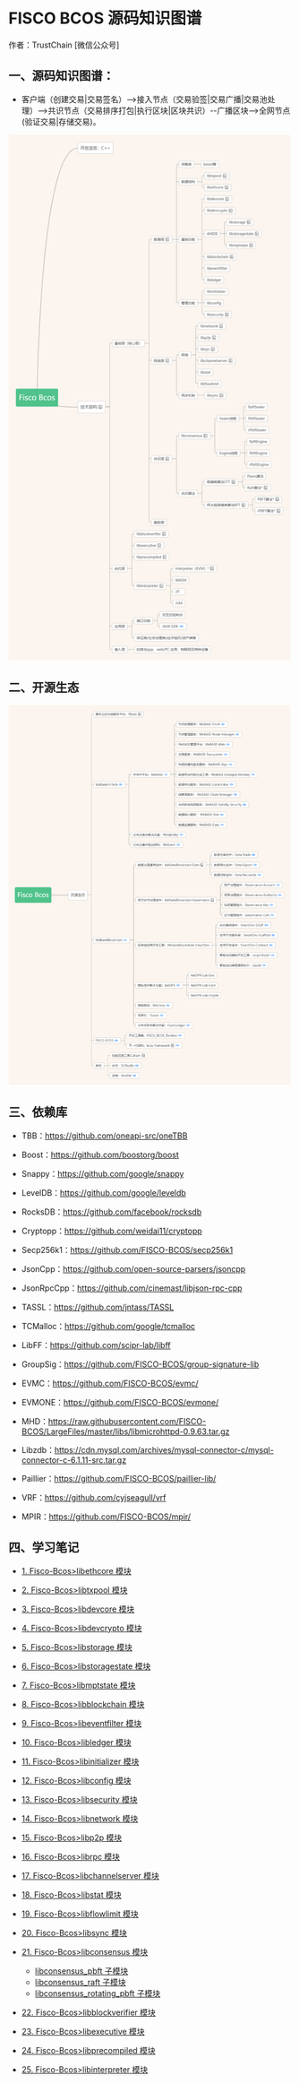 # FISCO BCOS 源码知识图谱
作者：TrustChain [微信公众号]



## 一、源码知识图谱：
+ 客户端（创建交易|交易签名）-->接入节点（交易验签|交易广播|交易池处理）-->共识节点（交易排序打包|执行区块|区块共识）--广播区块-->全网节点(验证交易|存储交易)。

![](../../../../images/articles/sourceCode_knowledge_map/sourceCode_knowledge_map.png)

## 二、开源生态

![](../../../../images/articles/sourceCode_knowledge_map/Fisco_Bcos_OSE.png)

## 三、依赖库
+ TBB：https://github.com/oneapi-src/oneTBB

+ Boost：https://github.com/boostorg/boost

+ Snappy：https://github.com/google/snappy

+ LevelDB：https://github.com/google/leveldb

+ RocksDB：https://github.com/facebook/rocksdb

+ Cryptopp：https://github.com/weidai11/cryptopp

+ Secp256k1：https://github.com/FISCO-BCOS/secp256k1

+ JsonCpp：https://github.com/open-source-parsers/jsoncpp

+ JsonRpcCpp：https://github.com/cinemast/libjson-rpc-cpp

+ TASSL：https://github.com/jntass/TASSL

+ TCMalloc：https://github.com/google/tcmalloc

+ LibFF：https://github.com/scipr-lab/libff

+ GroupSig：https://github.com/FISCO-BCOS/group-signature-lib

+ EVMC：https://github.com/FISCO-BCOS/evmc/

+ EVMONE：https://github.com/FISCO-BCOS/evmone/

+ MHD：https://raw.githubusercontent.com/FISCO-BCOS/LargeFiles/master/libs/libmicrohttpd-0.9.63.tar.gz

+ Libzdb：https://cdn.mysql.com/archives/mysql-connector-c/mysql-connector-c-6.1.11-src.tar.gz

+ Paillier：https://github.com/FISCO-BCOS/paillier-lib/

+ VRF：https://github.com/cyjseagull/vrf

+ MPIR：https://github.com/FISCO-BCOS/mpir/

## 四、学习笔记

+ [1. Fisco-Bcos>libethcore 模块](libethcore.md ':include')

+ [2. Fisco-Bcos>libtxpool 模块](libtxpool.md ':include')

+ [3. Fisco-Bcos>libdevcore 模块](libdevcore.md ':include')

+ [4. Fisco-Bcos>libdevcrypto 模块](libdevcrypto.md ':include')

+ [5. Fisco-Bcos>libstorage 模块](libstorage.md ':include')

+ [6. Fisco-Bcos>libstoragestate 模块](libstoragestate.md ':include')

+ [7. Fisco-Bcos>libmptstate 模块](libmptstate.md ':include')

+ [8. Fisco-Bcos>libblockchain 模块](libblockchain.md ':include')

+ [9. Fisco-Bcos>libeventfilter 模块](libeventfilter.md ':include')

+ [10. Fisco-Bcos>libledger 模块](libledger.md ':include')

+ [11. Fisco-Bcos>libinitializer 模块](libinitializer.md ':include')

+ [12. Fisco-Bcos>libconfig 模块](libconfig.md ':include')

+ [13. Fisco-Bcos>libsecurity 模块](libsecurity.md ':include')

+ [14. Fisco-Bcos>libnetwork 模块](libnetwork.md ':include')

+ [15. Fisco-Bcos>libp2p 模块](libp2p.md ':include')

+ [16. Fisco-Bcos>librpc 模块](librpc.md ':include')

+ [17. Fisco-Bcos>libchannelserver 模块](libchannelserver.md ':include')

+ [18. Fisco-Bcos>libstat 模块](libstat.md ':include')

+ [19. Fisco-Bcos>libflowlimit 模块](libflowlimit.md ':include')

+ [20. Fisco-Bcos>libsync 模块](libsync.md ':include')

+ [21. Fisco-Bcos>libconsensus 模块](libconsensus.md ':include')

  - [libconsensus_pbft 子模块](libconsensus_pbft.md ':include')
  - [libconsensus_raft 子模块](libconsensus_raft.md ':include')
  - [libconsensus_rotating_pbft 子模块](libconsensus_rotating_pbft.md ':include')

+ [22. Fisco-Bcos>libblockverifier 模块](libblockverifier.md ':include')

+ [23. Fisco-Bcos>libexecutive 模块](libexecutive.md ':include')

+ [24. Fisco-Bcos>libprecompiled 模块](libprecompiled.md ':include')

+ [25. Fisco-Bcos>libinterpreter 模块](libinterpreter.md ':include')






